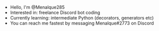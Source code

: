 - Hello, I'm @Menalque285
- Interested in: freelance Discord bot coding 
- Currently learning: intermediate Python (decorators, generators etc)
- You can reach me fastest by messaging Menalque#2773 on Discord

<!---
Menalque285/Menalque285 is a ✨ special ✨ repository because its `README.md` (this file) appears on your GitHub profile.
You can click the Preview link to take a look at your changes.
--->
